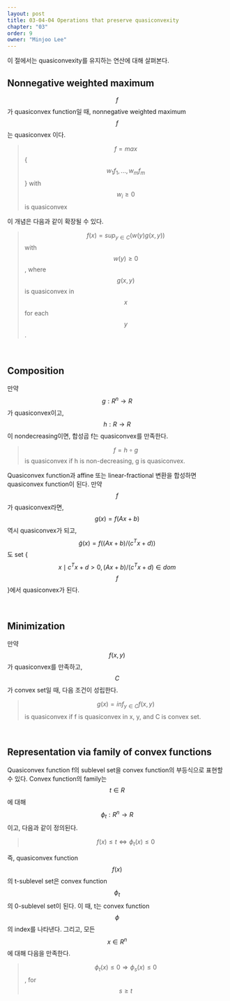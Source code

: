 ```yaml
---
layout: post
title: 03-04-04 Operations that preserve quasiconvexity
chapter: "03"
order: 9
owner: "Minjoo Lee"
---
```

이 절에서는 quasiconvexity를 유지하는 연산에 대해 살펴본다.

## Nonnegative weighted maximum

$$f$$가 quasiconvex function일 때, nonnegative weighted maximum $$f$$는 quasiconvex 이다.
>$$f = max$${$$w_1f_1, ... ,w_mf_m$$} with $$w_i \geq 0$$ is quasiconvex


이 개념은 다음과 같이 확장될 수 있다.
>$$f(x) = sup_{y \in C}(w(y)g(x,y))$$ with $$w(y) \geq 0$$, 
>where $$g(x,y)$$ is quasiconvex in $$x$$ for each $$y$$.<br>

<br>

## Composition

만약 $$g : R^n \rightarrow R$$가 quasiconvex이고, $$h : R \rightarrow R$$이 nondecreasing이면, 합성곱 f는 quasiconvex를 만족한다.
> $$f = h \circ g$$ is quasiconvex if h is non-decreasing, g is quasiconvex.
 
Quasiconvex function과 affine 또는 linear-fractional 변환을 합성하면 quasiconvex function이 된다.
만약 $$f$$가 quasiconvex라면, $$g(x) = f(Ax + b)$$ 역시 quasiconvex가 되고, $$\tilde{g}(x) = f((Ax + b)/(c^Tx + d))$$도 set {$$x \mid c^Tx + d > 0, (Ax + b)/(c^Tx + d) \in dom$$ $$f$$}에서 quasiconvex가 된다.

<br>

## Minimization

만약 $$f(x, y)$$가 quasiconvex를 만족하고, $$C$$가 convex set일 때, 다음 조건이 성립한다.
> $$g(x) = inf_{y \in C} f(x,y)$$ is quasiconvex if f is quasiconvex in x, y, and C is convex set.

<br>

## Representation via family of convex functions

Quasiconvex function f의 sublevel set을 convex function의 부등식으로 표현할 수 있다. Convex function의 family는 $$t \in R$$에 대해 $$\phi_t : R^n \rightarrow R$$이고, 다음과 같이 정의된다.
>$$f(x) \leq t \Longleftrightarrow \phi_t(x) \leq 0$$

즉, quasiconvex function $$f(x)$$의 t-sublevel set은 convex function $$\phi_t$$의 0-sublevel set이 된다. 이 때, t는 convex function $$\phi$$ 의 index를 나타낸다. 그리고, 모든 $$x \in R^n$$에 대해 다음을 만족한다.
>$$\phi_t(x) \leq 0 \Longrightarrow \phi_s(x) \leq 0$$, for $$s \geq t$$

